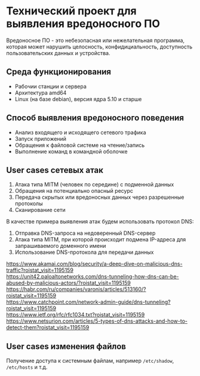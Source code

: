 # Технический проект для выявления вредоносного ПО

Вредоносное ПО - это небезопасная или нежелательная программа, которая может нарушить целосность, конфидициальность, доступность пользовательских данных и устройства.  

## Среда функционирования

* Рабочии станции и сервера
* Архитектура amd64
* Linux (на базе debian), версия ядра 5.10 и старше

## Способ выявления вредоносного поведения

* Анализ входящего и исходящего сетевого трафика
* Запуск приложений
* Обращения к файловой системе на чтение/запись
* Выполнение команд в командной оболочке

## User cases сетевых атак

1. Атака типа MITM (человек по середине) с подменной данных
2. Обращения на потенциально опасный ресурс
3. Передача cкрытых или вредоносных данных через разрешенные протоколы
4. Сканирование сети

В качестве примера выявления атак будем использовать протокол DNS:  
1. Отправка DNS-запроса на недоверенный DNS-сервер
2. Атака типа MITM, при которой происходит подмена IP-адреса для запрашиваемого доменного имени
3. Использование DNS-протокола для передачи данных

https://www.akamai.com/blog/security/a-deep-dive-on-malicious-dns-traffic?roistat_visit=1195159  
https://unit42.paloaltonetworks.com/dns-tunneling-how-dns-can-be-abused-by-malicious-actors/?roistat_visit=1195159  
https://habr.com/ru/companies/varonis/articles/513160/?roistat_visit=1195159  
https://www.catchpoint.com/network-admin-guide/dns-tunneling?roistat_visit=1195159  
https://www.ietf.org/rfc/rfc1034.txt?roistat_visit=1195159  
https://www.netsurion.com/articles/5-types-of-dns-attacks-and-how-to-detect-them?roistat_visit=1195159  

## User cases изменения файлов

Получение доступа к системным файлам, например ```/etc/shadow```, ```/etc/hosts``` и т.д.
